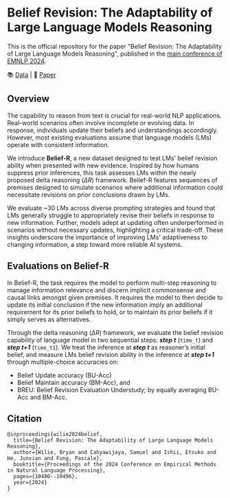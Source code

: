 # Belief Revision: The Adaptability of Large Language Models Reasoning

This is the official repository for the paper "Belief Revision: The Adaptability of Large Language Models Reasoning", published in the [main conference of EMNLP 2024](https://2024.emnlp.org/).

<div align="left">
  📚 <a href="https://huggingface.co/datasets/CAiRE/belief_r">Data</a> |
  📃 <a href="https://aclanthology.org/2024.emnlp-main.586/">Paper</a>
</div>


## Overview
The capability to reason from text is crucial for real-world NLP applications. Real-world scenarios often involve incomplete or evolving data. In response, individuals update their beliefs and understandings accordingly. However, most existing evaluations assume that language models (LMs) operate with consistent information. 

We introduce <b>Belief-R</b>, a new dataset designed to test LMs' belief revision ability when presented with new evidence. Inspired by how humans suppress prior inferences, this task assesses LMs within the newly proposed delta reasoning ($\Delta R$) framework. Belief-R features sequences of premises designed to simulate scenarios where additional information could necessitate revisions on prior conclusions drawn by LMs. 

We evaluate ~30 LMs across diverse prompting strategies and found that LMs generally struggle to appropriately revise their beliefs in response to new information. Further, models adept at updating often underperformed in scenarios without necessary updates, highlighting a critical trade-off. These insights underscore the importance of improving LMs' adaptiveness to changing information, a step toward more reliable AI systems.


## Evaluations on Belief-R

In Belief-R, the task requires the model to perform multi-step reasoning to manage information relevance and discern implicit commonsense and causal links amongst given premises. It requires the model to then decide to update its initial conclusion if the new information imply an additional requirement for its prior beliefs to hold, or to maintain its prior beliefs if it simply serves as alternatives.

Through the delta reasoning ($\Delta R$) framework, we evaluate the belief revision capability of language model in two sequential steps: <i><b>step t</b></i> (`time_t`) and <i><b>step t+1</b></i> (`time_t1`). We treat the inference at <i><b>step t</b></i> as reasoner’s initial belief, and measure LMs belief revision ability in the inference at <i><b>step t+1</b></i> through multiple-choice accuracies on:
- Belief Update accuracy (BU-Acc)
- Belief Maintain accuracy (BM-Acc), and
- BREU: Belief Revision Evaluation Understudy; by equally averaging BU-Acc and BM-Acc.


## Citation
```
@inproceedings{wilie2024belief,
  title={Belief Revision: The Adaptability of Large Language Models Reasoning},
  author={Wilie, Bryan and Cahyawijaya, Samuel and Ishii, Etsuko and He, Junxian and Fung, Pascale},
  booktitle={Proceedings of the 2024 Conference on Empirical Methods in Natural Language Processing},
  pages={10480--10496},
  year={2024}
}
```
